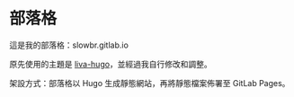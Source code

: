 # 部落格

這是我的部落格：slowbr.gitlab.io

原先使用的主題是 [liva-hugo](https://github.com/gethugothemes/liva-hugo)，並經過我自行修改和調整。

架設方式：部落格以 Hugo 生成靜態網站，再將靜態檔案佈署至 GitLab Pages。
